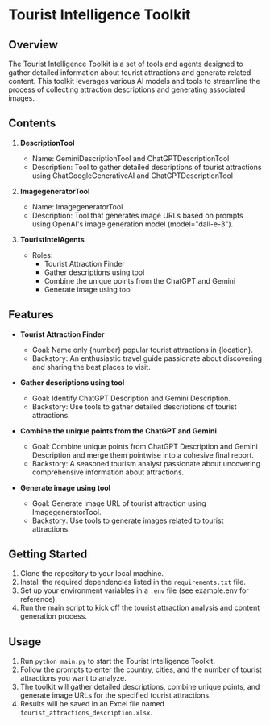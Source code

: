 # Tourist Intelligence Toolkit

## Overview

The Tourist Intelligence Toolkit is a set of tools and agents designed to gather detailed information about tourist attractions and generate related content. This toolkit leverages various AI models and tools to streamline the process of collecting attraction descriptions and generating associated images.

## Contents

1. **DescriptionTool**
   - Name: GeminiDescriptionTool and ChatGPTDescriptionTool
   - Description: Tool to gather detailed descriptions of tourist attractions using ChatGoogleGenerativeAI and ChatGPTDescriptionTool

2. **ImagegeneratorTool**
   - Name: ImagegeneratorTool
   - Description: Tool that generates image URLs based on prompts using OpenAI's image generation model (model="dall-e-3").

3. **TouristIntelAgents**
   - Roles:
     - Tourist Attraction Finder
     - Gather descriptions using tool
     - Combine the unique points from the ChatGPT and Gemini
     - Generate image using tool

## Features

- **Tourist Attraction Finder**
  - Goal: Name only {number} popular tourist attractions in {location}.
  - Backstory: An enthusiastic travel guide passionate about discovering and sharing the best places to visit.

- **Gather descriptions using tool**
  - Goal: Identify ChatGPT Description and Gemini Description.
  - Backstory: Use tools to gather detailed descriptions of tourist attractions.

- **Combine the unique points from the ChatGPT and Gemini**
  - Goal: Combine unique points from ChatGPT Description and Gemini Description and merge them pointwise into a cohesive final report.
  - Backstory: A seasoned tourism analyst passionate about uncovering comprehensive information about attractions.

- **Generate image using tool**
  - Goal: Generate image URL of tourist attraction using ImagegeneratorTool.
  - Backstory: Use tools to generate images related to tourist attractions.


## Getting Started

1. Clone the repository to your local machine.
2. Install the required dependencies listed in the `requirements.txt` file.
3. Set up your environment variables in a `.env` file (see example.env for reference).
4. Run the main script to kick off the tourist attraction analysis and content generation process.

## Usage

1. Run `python main.py` to start the Tourist Intelligence Toolkit.
2. Follow the prompts to enter the country, cities, and the number of tourist attractions you want to analyze.
3. The toolkit will gather detailed descriptions, combine unique points, and generate image URLs for the specified tourist attractions.
4. Results will be saved in an Excel file named `tourist_attractions_description.xlsx`.

